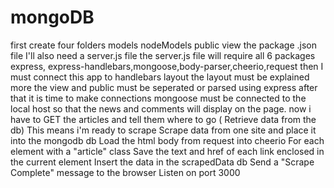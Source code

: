 # mongoDB
first create four folders 
models
nodeModels
public view 
the package .json file 
I'll also need a server.js file
the server.js file will require
all 6 packages
express, express-handlebars,mongoose,body-parser,cheerio,request
then I must connect this app to handlebars layout
the layout must be explained more the view and public must be seperated or parsed using express
after that it is time to make connections
mongoose must be connected to the local host so that the news and comments will display on the page.
now i have to GET the articles and tell them where to go ( Retrieve data from the db)
This means i'm ready to scrape 
 Scrape data from one site and place it into the mongodb db
  Load the html body from request into cheerio
    For each element with a "article" class
     Save the text and href of each link enclosed in the current element
     Insert the data in the scrapedData db
       Send a "Scrape Complete" message to the browser
 Listen on port 3000





